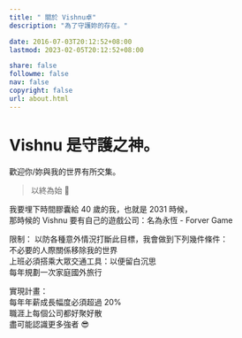 ```yaml
---
title: " 關於 Vishnu卓"
description: "為了守護妳的存在。"

date: 2016-07-03T20:12:52+08:00
lastmod: 2023-02-05T20:12:52+08:00

share: false
followme: false
nav: false
copyright: false
url: about.html
---
```


# Vishnu 是守護之神。

歡迎你/妳與我的世界有所交集。

> 以終為始 👋

我要埋下時間膠囊給 40 歲的我，也就是 2031 時候，  
那時候的 Vishnu 要有自己的遊戲公司：名為永恆 - Forver Game

限制： 以防各種意外情況打斷此目標，我會做到下列幾件條件：  
不必要的人際關係移除我的世界  
上班必須搭乘大眾交通工具：以便留白沉思  
每年規劃一次家庭國外旅行

實現計畫：  
每年年薪成長幅度必須超過 20%  
職涯上每個公司都好聚好散  
盡可能認識更多強者 😎
